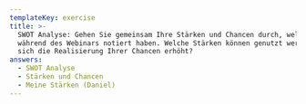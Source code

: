 ```yaml
---
templateKey: exercise
title: >-
  SWOT Analyse: Gehen Sie gemeinsam Ihre Stärken und Chancen durch, welche Sie
  während des Webinars notiert haben. Welche Stärken können genutzt werden, dass
  sich die Realisierung Ihrer Chancen erhöht?
answers:
  - SWOT Analyse
  - Stärken und Chancen
  - Meine Stärken (Daniel)
---
```


